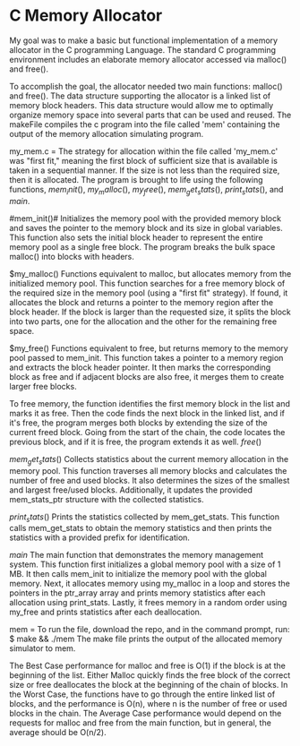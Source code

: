 # C Memory Allocator
My goal was to make a basic but functional implementation of a memory allocator in the C programming Language. The standard C programming environment includes an elaborate memory allocator accessed via malloc() and free().

To accomplish the goal, the allocator needed two main functions: malloc() and free(). The data structure supporting the allocator is a linked list of memory block headers. This  data structure would allow me to optimally organize memory space into several parts that can be used and reused. The makeFile compiles the c program into the file called 'mem' containing the output of the memory allocation simulating program.

my_mem.c =
The strategy for allocation within the file called 'my_mem.c' was "first fit," meaning the first block of sufficient size that is available is taken in a sequential manner. If the size is not less than the required size, then it is allocated. The program is brought to life using the following functions, $mem_init()$, $my_malloc()$, $my_free()$, $mem_get_stats()$, $print_stats()$, and $main$.

#mem_init()# Initializes the memory pool with the provided memory block and saves the pointer to the memory block and its size in global variables. This function also sets the initial block header to represent the entire memory pool as a single free block. The program breaks the bulk space malloc() into blocks with headers.

$my_malloc() Functions equivalent to malloc, but allocates memory from the initialized memory pool. This function searches for a free memory block of the required size in the memory pool (using a "first fit" strategy). If found, it allocates the block and returns a pointer to the memory region after the block header. If the block is larger than the requested size, it splits the block into two parts, one for the allocation and the other for the remaining free space.

$my_free() Functions equivalent to free, but returns memory to the memory pool passed to mem_init. This function takes a pointer to a memory region and extracts the block header pointer. It then marks the corresponding block as free and if adjacent blocks are also free, it merges them to create larger free blocks.

  To free memory, the function identifies the first memory block in the list and marks it as free. Then the code finds the next block in the linked list, and if it's free, the program merges both blocks by extending the size of the current freed block. Going from the start of the chain, the code locates the previous block, and if it is free, the program extends it as well. $free()$

$mem_get_stats()$ Collects statistics about the current memory allocation in the memory pool. This function traverses all memory blocks and calculates the number of free and used blocks. It also determines the sizes of the smallest and largest free/used blocks. Additionally, it updates the provided mem_stats_ptr structure with the collected statistics.

$print_stats()$ Prints the statistics collected by mem_get_stats. This function calls mem_get_stats to obtain the memory statistics and then prints the statistics with a provided prefix for identification.

$main$ The main function that demonstrates the memory management system. This function first initializes a global memory pool with a size of 1 MB. It then calls mem_init to initialize the memory pool with the global memory. Next, it allocates memory using my_malloc in a loop and stores the pointers in the ptr_array array and prints memory statistics after each allocation using print_stats. Lastly, it frees memory in a random order using my_free and prints statistics after each deallocation.

mem = 
To run the file, download the repo, and in the command prompt, run: $ make && ./mem
The make file prints the output of the allocated memory simulator to mem.

The Best Case performance for malloc and free is O(1) if the block is at the beginning of the list.
Either Malloc quickly finds the free block of the correct size or free deallocates the block at the beginning of the chain of blocks.
In the Worst Case, the functions have to go through the entire linked list of blocks, and the performance is O(n), where n is the number of free or used blocks in the chain.
The Average Case performance would depend on the requests for malloc and free from the main function, but in general, the average should be O(n/2).
